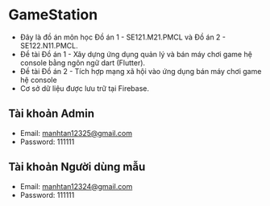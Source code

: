 # GameStation

- Đây là đồ án môn học Đồ án 1 - SE121.M21.PMCL và Đồ án 2 - SE122.N11.PMCL.
- Đề tài Đồ án 1 - Xây dựng ứng dụng quản lý và bán máy chơi game hệ console bằng ngôn ngữ dart (Flutter).
- Đề tài Đồ án 2 - Tích hợp mạng xã hội vào ứng dụng bán máy chơi game hệ console
- Cơ sở dữ liệu được lưu trữ tại Firebase.

## Tài khoản Admin
- Email: manhtan12325@gmail.com
- Password: 111111

## Tài khoản Người dùng mẫu
- Email: manhtan12324@gmail.com
- Password: 111111







 


